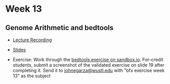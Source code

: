 # Week 13

## Genome Arithmetic and bedtools

- [Lecture Recording](https://wustl.box.com/s/6vgp937ibj3xta60lnkz5bhb4nvelef6)

- [Slides](week_13.pdf)

- Exercise:  Work through the [bedtools exercise on sandbox.io](https://sandbox.bio/tutorials/bedtools-intro).  For-credit students, submit a screenshot of the validated exercise on slide 19 after completing it. Send it to johnegarza@wustl.edu with "bfx exercise week 13" as the subject
